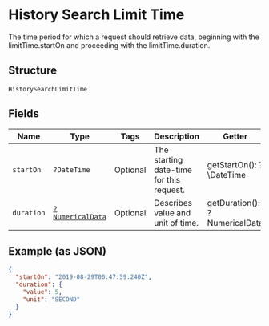
# History Search Limit Time

The time period for which a request should retrieve data, beginning with the limitTime.startOn and proceeding with the limitTime.duration.

## Structure

`HistorySearchLimitTime`

## Fields

| Name | Type | Tags | Description | Getter | Setter |
|  --- | --- | --- | --- | --- | --- |
| `startOn` | `?DateTime` | Optional | The starting date-time for this request. | getStartOn(): ?\DateTime | setStartOn(?\DateTime startOn): void |
| `duration` | [`?NumericalData`](../../doc/models/numerical-data.md) | Optional | Describes value and unit of time. | getDuration(): ?NumericalData | setDuration(?NumericalData duration): void |

## Example (as JSON)

```json
{
  "startOn": "2019-08-29T00:47:59.240Z",
  "duration": {
    "value": 5,
    "unit": "SECOND"
  }
}
```

